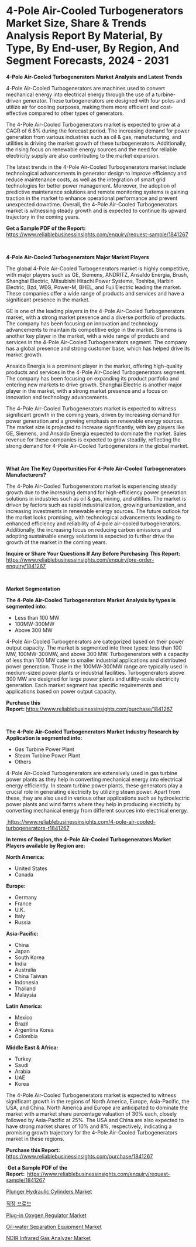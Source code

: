 <p><h1>4-Pole Air-Cooled Turbogenerators Market Size, Share & Trends Analysis Report By Material, By Type, By End-user, By Region, And Segment Forecasts, 2024 - 2031</h1></p><p><strong>4-Pole Air-Cooled Turbogenerators Market Analysis and Latest Trends</strong></p>
<p><p>4-Pole Air-Cooled Turbogenerators are machines used to convert mechanical energy into electrical energy through the use of a turbine-driven generator. These turbogenerators are designed with four poles and utilize air for cooling purposes, making them more efficient and cost-effective compared to other types of generators.</p><p>The 4-Pole Air-Cooled Turbogenerators market is expected to grow at a CAGR of 6.8% during the forecast period. The increasing demand for power generation from various industries such as oil & gas, manufacturing, and utilities is driving the market growth of these turbogenerators. Additionally, the rising focus on renewable energy sources and the need for reliable electricity supply are also contributing to the market expansion.</p><p>The latest trends in the 4-Pole Air-Cooled Turbogenerators market include technological advancements in generator design to improve efficiency and reduce maintenance costs, as well as the integration of smart grid technologies for better power management. Moreover, the adoption of predictive maintenance solutions and remote monitoring systems is gaining traction in the market to enhance operational performance and prevent unexpected downtime. Overall, the 4-Pole Air-Cooled Turbogenerators market is witnessing steady growth and is expected to continue its upward trajectory in the coming years.</p></p>
<p><strong>Get a Sample PDF of the Report:&nbsp;</strong> <a href="https://www.reliablebusinessinsights.com/enquiry/request-sample/1841267">https://www.reliablebusinessinsights.com/enquiry/request-sample/1841267</a></p>
<p>&nbsp;</p>
<p><strong>4-Pole Air-Cooled Turbogenerators Major Market Players</strong></p>
<p><p>The global 4-Pole Air-Cooled Turbogenerators market is highly competitive, with major players such as GE, Siemens, ANDRITZ, Ansaldo Energia, Brush, Shanghai Electric, Mitsubishi Hitachi Power Systems, Toshiba, Harbin Electric, Bzd, WEG, Power-M, BHEL, and Fuji Electric leading the market. These companies offer a wide range of products and services and have a significant presence in the market.</p><p>GE is one of the leading players in the 4-Pole Air-Cooled Turbogenerators market, with a strong market presence and a diverse portfolio of products. The company has been focusing on innovation and technology advancements to maintain its competitive edge in the market. Siemens is another key player in the market, with a wide range of products and services in the 4-Pole Air-Cooled Turbogenerators segment. The company has a global presence and strong customer base, which has helped drive its market growth.</p><p>Ansaldo Energia is a prominent player in the market, offering high-quality products and services in the 4-Pole Air-Cooled Turbogenerators segment. The company has been focusing on expanding its product portfolio and entering new markets to drive growth. Shanghai Electric is another major player in the market, with a strong market presence and a focus on innovation and technology advancements.</p><p>The 4-Pole Air-Cooled Turbogenerators market is expected to witness significant growth in the coming years, driven by increasing demand for power generation and a growing emphasis on renewable energy sources. The market size is projected to increase significantly, with key players like GE, Siemens, and Ansaldo Energia expected to dominate the market. Sales revenue for these companies is expected to grow steadily, reflecting the strong demand for 4-Pole Air-Cooled Turbogenerators in the global market.</p></p>
<p>&nbsp;</p>
<p><strong>What Are The Key Opportunities For 4-Pole Air-Cooled Turbogenerators Manufacturers?</strong></p>
<p><p>The 4-Pole Air-Cooled Turbogenerators market is experiencing steady growth due to the increasing demand for high-efficiency power generation solutions in industries such as oil & gas, mining, and utilities. The market is driven by factors such as rapid industrialization, growing urbanization, and increasing investments in renewable energy sources. The future outlook for the market looks promising, with technological advancements leading to enhanced efficiency and reliability of 4-pole air-cooled turbogenerators. Additionally, the increasing focus on reducing carbon emissions and adopting sustainable energy solutions is expected to further drive the growth of the market in the coming years.</p></p>
<p><strong>Inquire or Share Your Questions If Any Before Purchasing This Report:</strong> <a href="https://www.reliablebusinessinsights.com/enquiry/pre-order-enquiry/1841267">https://www.reliablebusinessinsights.com/enquiry/pre-order-enquiry/1841267</a></p>
<p>&nbsp;</p>
<p><strong>Market Segmentation</strong></p>
<p><strong>The 4-Pole Air-Cooled Turbogenerators Market Analysis by types is segmented into:</strong></p>
<p><ul><li>Less than 100 MW</li><li>100MW-300MW</li><li>Above 300 MW</li></ul></p>
<p><p>4-Pole Air-Cooled Turbogenerators are categorized based on their power output capacity. The market is segmented into three types: less than 100 MW, 100MW-300MW, and above 300 MW. Turbogenerators with a capacity of less than 100 MW cater to smaller industrial applications and distributed power generation. Those in the 100MW-300MW range are typically used in medium-sized power plants or industrial facilities. Turbogenerators above 300 MW are designed for large power plants and utility-scale electricity generation. Each market segment has specific requirements and applications based on power output capacity.</p></p>
<p><strong>Purchase this Report:&nbsp;</strong><a href="https://www.reliablebusinessinsights.com/purchase/1841267">https://www.reliablebusinessinsights.com/purchase/1841267</a></p>
<p>&nbsp;</p>
<p><strong>The 4-Pole Air-Cooled Turbogenerators Market Industry Research by Application is segmented into:</strong></p>
<p><ul><li>Gas Turbine Power Plant</li><li>Steam Turbine Power Plant</li><li>Others</li></ul></p>
<p><p>4-Pole Air-Cooled Turbogenerators are extensively used in gas turbine power plants as they help in converting mechanical energy into electrical energy efficiently. In steam turbine power plants, these generators play a crucial role in generating electricity by utilizing steam power. Apart from these, they are also used in various other applications such as hydroelectric power plants and wind farms where they help in producing electricity by converting mechanical energy from different sources into electrical energy.</p></p>
<p><a href="https://www.reliablebusinessinsights.com/4-pole-air-cooled-turbogenerators-r1841267">&nbsp;https://www.reliablebusinessinsights.com/4-pole-air-cooled-turbogenerators-r1841267</a></p>
<p><strong>In terms of Region, the 4-Pole Air-Cooled Turbogenerators Market Players available by Region are:</strong></p>
<p>
    <p> <strong> North America: </strong>
        <ul>
            <li>United States</li>
            <li>Canada</li>
        </ul>
        </p> 
    <p> <strong> Europe: </strong>
        <ul>
            <li>Germany</li>
            <li>France</li>
            <li>U.K.</li>
            <li>Italy</li>
            <li>Russia</li>
        </ul>
        </p> 
    <p> <strong> Asia-Pacific: </strong>
        <ul>
            <li>China</li>
            <li>Japan</li>
            <li>South Korea</li>
            <li>India</li>
            <li>Australia</li>
            <li>China Taiwan</li>
            <li>Indonesia</li>
            <li>Thailand</li>
            <li>Malaysia</li>
        </ul>
        </p> 
    <p> <strong> Latin America: </strong>
        <ul>
            <li>Mexico</li>
            <li>Brazil</li>
            <li>Argentina Korea</li>
            <li>Colombia</li>
        </ul>
        </p> 
    <p> <strong> Middle East & Africa: </strong>
        <ul>
            <li>Turkey</li>
            <li>Saudi</li>
            <li>Arabia</li>
            <li>UAE</li>
            <li>Korea</li>
        </ul>
    </p>
    </p>
<p><p>The 4-Pole Air-Cooled Turbogenerators market is expected to witness significant growth in the regions of North America, Europe, Asia-Pacific, the USA, and China. North America and Europe are anticipated to dominate the market with a market share percentage valuation of 30% each, closely followed by Asia-Pacific at 25%. The USA and China are also expected to have strong market shares of 10% and 8%, respectively, indicating a promising growth trajectory for the 4-Pole Air-Cooled Turbogenerators market in these regions.</p></p>
<p><strong>Purchase this Report: </strong><a href="https://www.reliablebusinessinsights.com/purchase/1841267">https://www.reliablebusinessinsights.com/purchase/1841267</a></p>
<p>&nbsp;<strong>Get a Sample PDF of the Report:&nbsp;&nbsp;</strong><a href="https://www.reliablebusinessinsights.com/enquiry/request-sample/1841267">https://www.reliablebusinessinsights.com/enquiry/request-sample/1841267</a></p>
<p><strong></strong></p>
<p><p><a href="https://github.com/vregtldg37/Market-Research-Report-List-1/blob/main/plunger-hydraulic-cylinders-market.md">Plunger Hydraulic Cylinders Market</a></p><p><a href="https://github.com/vss5505pa7z1p/Market-Research-Report-List-3/blob/main/371883871579.md">직장 프로브</a></p><p><a href="https://github.com/labibmmn112/Market-Research-Report-List-1/blob/main/plug-in-oxygen-regulator-market.md">Plug-in Oxygen Regulator Market</a></p><p><a href="https://github.com/gladysalidde/Market-Research-Report-List-2/blob/main/oil-water-separation-equipment-market.md">Oil-water Separation Equipment Market</a></p><p><a href="https://github.com/dimitrishawkinswaynenp91rgz/Market-Research-Report-List-3/blob/main/ndir-infrared-gas-analyzer-market.md">NDIR Infrared Gas Analyzer Market</a></p></p>